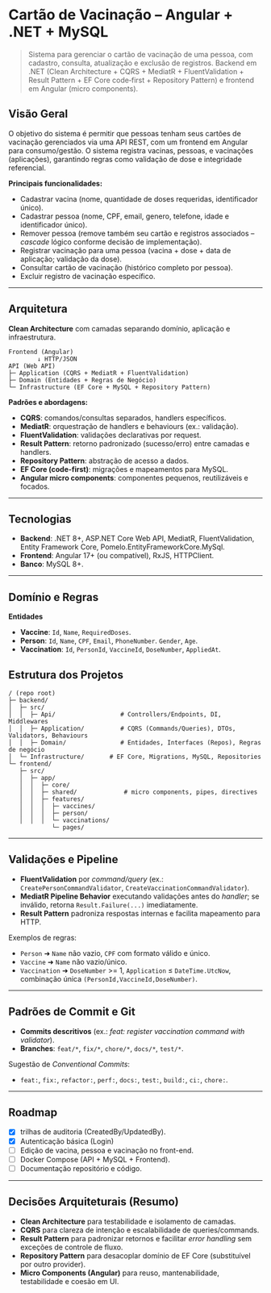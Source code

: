 # Cartão de Vacinação – Angular + .NET + MySQL

> Sistema para gerenciar o cartão de vacinação de uma pessoa, com cadastro, consulta, atualização e exclusão de registros. Backend em .NET (Clean Architecture + CQRS + MediatR + FluentValidation + Result Pattern + EF Core code‑first + Repository Pattern) e frontend em Angular (micro components).

## Visão Geral

O objetivo do sistema é permitir que pessoas tenham seus cartões de vacinação gerenciados via uma API REST, com um frontend em Angular para consumo/gestão. O sistema registra vacinas, pessoas, e vacinações (aplicações), garantindo regras como validação de dose e integridade referencial.

**Principais funcionalidades:**

* Cadastrar vacina (nome, quantidade de doses requeridas, identificador único).
* Cadastrar pessoa (nome, CPF, email, genero, telefone, idade e identificador único).
* Remover pessoa (remove também seu cartão e registros associados – *cascade* lógico conforme decisão de implementação).
* Registrar vacinação para uma pessoa (vacina + dose + data de aplicação; validação da dose).
* Consultar cartão de vacinação (histórico completo por pessoa).
* Excluir registro de vacinação específico.

---

## Arquitetura

**Clean Architecture** com camadas separando domínio, aplicação e infraestrutura.

```
Frontend (Angular)
        ↓ HTTP/JSON
API (Web API)
├─ Application (CQRS + MediatR + FluentValidation)
├─ Domain (Entidades + Regras de Negócio)
└─ Infrastructure (EF Core + MySQL + Repository Pattern)
```

**Padrões e abordagens:**

* **CQRS**: comandos/consultas separados, handlers específicos.
* **MediatR**: orquestração de handlers e behaviours (ex.: validação).
* **FluentValidation**: validações declarativas por request.
* **Result Pattern**: retorno padronizado (sucesso/erro) entre camadas e handlers.
* **Repository Pattern**: abstração de acesso a dados.
* **EF Core (code-first)**: migrações e mapeamentos para MySQL.
* **Angular micro components**: componentes pequenos, reutilizáveis e focados.

---

## Tecnologias

* **Backend**: .NET 8+, ASP.NET Core Web API, MediatR, FluentValidation, Entity Framework Core, Pomelo.EntityFrameworkCore.MySql.
* **Frontend**: Angular 17+ (ou compatível), RxJS, HTTPClient.
* **Banco**: MySQL 8+.
---

## Domínio e Regras

**Entidades**

* **Vaccine**: `Id`, `Name`, `RequiredDoses`.
* **Person**: `Id`, `Name`, `CPF`, `Email`, `PhoneNumber`. `Gender`, `Age`.
* **Vaccination**: `Id`, `PersonId`, `VaccineId`, `DoseNumber`, `AppliedAt`.

## Estrutura dos Projetos

```
/ (repo root)
├─ backend/
│  ├─ src/
│  │  ├─ Api/                  # Controllers/Endpoints, DI, Middlewares
│  │  ├─ Application/          # CQRS (Commands/Queries), DTOs, Validators, Behaviours
│  │  ├─ Domain/               # Entidades, Interfaces (Repos), Regras de negócio
│  └─ Infrastructure/       # EF Core, Migrations, MySQL, Repositories
└─ frontend/
   ├─ src/
   │  ├─ app/
   │  │  ├─ core/
   │  │  ├─ shared/             # micro components, pipes, directives
   │  │  ├─ features/
   │  │  │  ├─ vaccines/
   │  │  │  ├─ person/
   │  │  │  └─ vaccinations/
            └─ pages/
```

---

## Validações e Pipeline

* **FluentValidation** por *command/query* (ex.: `CreatePersonCommandValidator`, `CreateVaccinationCommandValidator`).
* **MediatR Pipeline Behavior** executando validações antes do *handler*; se inválido, retorna `Result.Failure(...)` imediatamente.
* **Result Pattern** padroniza respostas internas e facilita mapeamento para HTTP.

Exemplos de regras:

* `Person` ➜ `Name` não vazio, `CPF` com formato válido e único.
* `Vaccine` ➜ `Name` não vazio/único.
* `Vaccination` ➜ `DoseNumber` >= 1, `Application` ≤ `DateTime.UtcNow`, combinação única `(PersonId,VaccineId,DoseNumber)`.

---

## Padrões de Commit e Git

* **Commits descritivos** (ex.: *feat: register vaccination command with validator*).
* **Branches**: `feat/*`, `fix/*`, `chore/*`, `docs/*`, `test/*`.

Sugestão de *Conventional Commits*:

* `feat:`, `fix:`, `refactor:`, `perf:`, `docs:`, `test:`, `build:`, `ci:`, `chore:`.

---

## Roadmap

* [x] trilhas de auditoria (CreatedBy/UpdatedBy).
* [x] Autenticação básica (Login)
* [ ] Edição de vacina, pessoa e vacinação no front-end.
* [ ] Docker Compose (API + MySQL + Frontend).
* [ ] Documentação repositório e código.

---

## Decisões Arquiteturais (Resumo)

* **Clean Architecture** para testabilidade e isolamento de camadas.
* **CQRS** para clareza de intenção e escalabilidade de queries/commands.
* **Result Pattern** para padronizar retornos e facilitar *error handling* sem exceções de controle de fluxo.
* **Repository Pattern** para desacoplar domínio de EF Core (substituível por outro provider).
* **Micro Components (Angular)** para reuso, mantenabilidade, testabilidade e coesão em UI.

